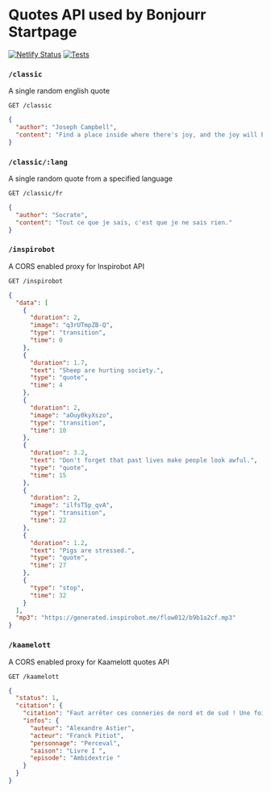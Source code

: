 # Quotes API used by Bonjourr Startpage

[![Netlify Status](https://api.netlify.com/api/v1/badges/fd641d8d-e6a3-40cb-9f42-47ca4cdef95b/deploy-status)](https://app.netlify.com/sites/incandescent-pavlova-36bd49/deploys)  [![Tests](https://github.com/victrme/i18n-quotes/actions/workflows/test.yaml/badge.svg?event=push)](https://github.com/victrme/i18n-quotes/actions/workflows/test.yaml)

### `/classic`

A single random english quote

```HTTP
GET /classic
```

```json
{
  "author": "Joseph Campbell",
  "content": "Find a place inside where there's joy, and the joy will burn out the pain."
}
```

### `/classic/:lang`

A single random quote from a specified language

```HTTP
GET /classic/fr
```

```json
{
  "author": "Socrate",
  "content": "Tout ce que je sais, c'est que je ne sais rien."
}
```

### `/inspirobot`

A CORS enabled proxy for Inspirobot API 

```HTTP
GET /inspirobot
```

```json
{
  "data": [
    {
      "duration": 2,
      "image": "q3rUTmpZB-Q",
      "type": "transition",
      "time": 0
    },
    {
      "duration": 1.7,
      "text": "Sheep are hurting society.",
      "type": "quote",
      "time": 4
    },
    {
      "duration": 2,
      "image": "aOuy0kyXszo",
      "type": "transition",
      "time": 10
    },
    {
      "duration": 3.2,
      "text": "Don't forget that past lives make people look awful.",
      "type": "quote",
      "time": 15
    },
    {
      "duration": 2,
      "image": "ilfsT5p_qvA",
      "type": "transition",
      "time": 22
    },
    {
      "duration": 1.2,
      "text": "Pigs are stressed.",
      "type": "quote",
      "time": 27
    },
    {
      "type": "stop",
      "time": 32
    }
  ],
  "mp3": "https://generated.inspirobot.me/flow012/b9b1a2cf.mp3"
}
```

### `/kaamelott`

A CORS enabled proxy for Kaamelott quotes API

```HTTP
GET /kaamelott
```

```json
{
  "status": 1,
  "citation": {
    "citation": "Faut arrêter ces conneries de nord et de sud ! Une fois pour toutes, le nord, suivant comment on est tourné, ça change tout !",
    "infos": {
      "auteur": "Alexandre Astier",
      "acteur": "Franck Pitiot",
      "personnage": "Perceval",
      "saison": "Livre I ",
      "episode": "Ambidextrie "
    }
  }
}
```
